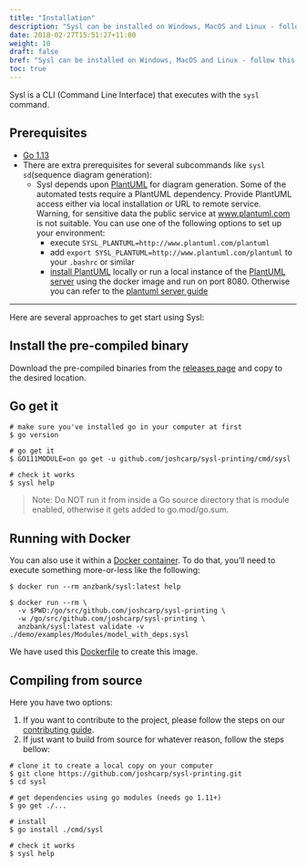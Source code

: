 ```yaml
---
title: "Installation"
description: "Sysl can be installed on Windows, MacOS and Linux - follow this guide."
date: 2018-02-27T15:51:27+11:00
weight: 10
draft: false
bref: "Sysl can be installed on Windows, MacOS and Linux - follow this guide"
toc: true
---
```


Sysl is a CLI (Command Line Interface) that executes with the `sysl` command.

## Prerequisites

- [Go 1.13](https://golang.org/doc/install)
- There are extra prerequisites for several subcommands like `sysl sd`(sequence diagram generation):
	- Sysl depends upon [PlantUML](http://plantuml.com/) for diagram generation. Some of the automated tests require a PlantUML dependency. Provide PlantUML access either via local installation or URL to remote service. Warning, for sensitive data the public service at www.plantuml.com is not suitable. You can use one of the following options to set up your environment:
		- execute `SYSL_PLANTUML=http://www.plantuml.com/plantuml`
		- add `export SYSL_PLANTUML=http://www.plantuml.com/plantuml` to your `.bashrc`
		  or similar
		- [install PlantUML](http://plantuml.com/starting) locally or run a local instance of the [PlantUML server](https://hub.docker.com/r/plantuml/plantuml-server/) using the docker image and run on port 8080. Otherwise you can refer to the [plantuml server guide](docs/plantUML_server.md)

---

Here are several approaches to get start using Sysl:

## Install the pre-compiled binary

Download the pre-compiled binaries from the [releases page](https://github.com/joshcarp/sysl-printing/releases) and copy to the desired location.

## Go get it

```
# make sure you've installed go in your computer at first
$ go version

# go get it
$ GO111MODULE=on go get -u github.com/joshcarp/sysl-printing/cmd/sysl

# check it works
$ sysl help
```

> Note: Do NOT run it from inside a Go source directory that is module enabled, otherwise it gets added to go.mod/go.sum.

## Running with Docker

You can also use it within a [Docker container](https://hub.docker.com/r/anzbank/sysl). To do that, you’ll need to execute something more-or-less like the following:

```
$ docker run --rm anzbank/sysl:latest help
```

```
$ docker run --rm \
  -v $PWD:/go/src/github.com/joshcarp/sysl-printing \
  -w /go/src/github.com/joshcarp/sysl-printing \
  anzbank/sysl:latest validate -v ./demo/examples/Modules/model_with_deps.sysl
```
We have used this [Dockerfile](Dockerfile) to create this image.


## Compiling from source

Here you have two options:

1. If you want to contribute to the project, please follow the steps on our [contributing guide](https://github.com/joshcarp/sysl-printing/blob/master/docs/CONTRIBUTING.md).
2. If just want to build from source for whatever reason, follow the steps bellow:

```
# clone it to create a local copy on your computer
$ git clone https://github.com/joshcarp/sysl-printing.git
$ cd sysl

# get dependencies using go modules (needs go 1.11+)
$ go get ./...

# install
$ go install ./cmd/sysl

# check it works
$ sysl help
```

